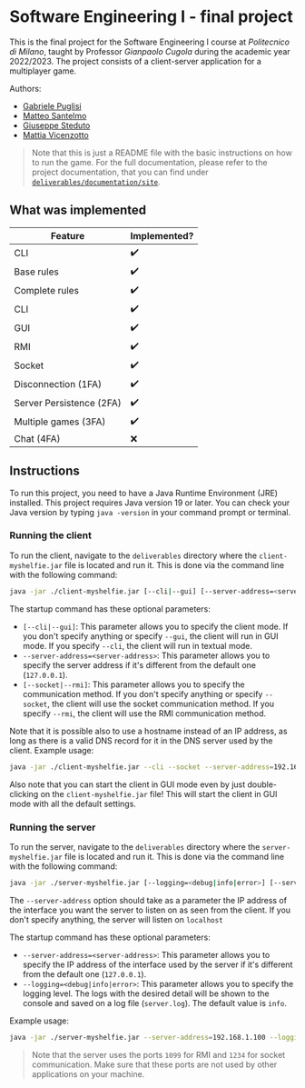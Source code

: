 # Software Engineering I - final project

This is the final project for the Software Engineering I course at *Politecnico di Milano*, taught by Professor *Gianpaolo Cugola* during the academic year 2022/2023.
The project consists of a client-server application for a multiplayer game.

Authors:
- [Gabriele Puglisi](https://github.com/GabP404)
- [Matteo Santelmo](https://github.com/matsant01)
- [Giuseppe Steduto](https://github.com/giuseppe-steduto)
- [Mattia Vicenzotto](https://github.com/Vice41)

> Note that this is just a README file with the basic instructions on how to run the game.
For the full documentation, please refer to the project documentation, that you can find under 
[`deliverables/documentation/site`](/deliverables/documentation/site/index.html).

## What was implemented

| Feature                  | Implemented?       |
|--------------------------|--------------------|
| CLI                      | ✔️ |
| Base rules               | ✔️ |
| Complete rules           | ✔️ |
| CLI                      | ✔️ |
| GUI                      | ✔️ |
| RMI                      | ✔️ |
| Socket                   | ✔️ |
| Disconnection  (1FA)     | ✔️ |
| Server Persistence (2FA) | ✔️ |
| Multiple games (3FA)     | ✔️ |
| Chat (4FA)               | ❌                 |

## Instructions

To run this project, you need to have a Java Runtime Environment (JRE) installed. This project requires Java version 19
or later. You can check your Java version by typing `java -version` in your command prompt or terminal.

### Running the client

To run the client, navigate to the `deliverables` directory where the `client-myshelfie.jar` file is located and run it.
This is done via the command line with the following command:

```sh
java -jar ./client-myshelfie.jar [--cli|--gui] [--server-address=<server-address>] [--socket|--rmi]
```

The startup command has these optional parameters:

- `[--cli|--gui]`: This parameter allows you to specify the client mode. If you don't specify anything or specify `--gui`, the client will run in GUI mode. If you specify `--cli`, the client will run in textual mode.
- `--server-address=<server-address>`: This parameter allows you to specify the server address if it's different from the default one (`127.0.0.1`).
- `[--socket|--rmi]`: This parameter allows you to specify the communication method. If you don't specify anything or specify `--socket`, the client will use the socket communication method. If you specify `--rmi`, the client will use the RMI communication method.

Note that it is possible also to use a hostname instead of an IP address, as long as there is a valid DNS record for it
in the DNS server used by the client.
Example usage:

```sh
java -jar ./client-myshelfie.jar --cli --socket --server-address=192.168.1.100
```

Also note that you can start the client in GUI mode even by just double-clicking on the `client-myshelfie.jar` file!
This will start the client in GUI mode with all the default settings.

### Running the server

To run the server, navigate to the `deliverables` directory where the `server-myshelfie.jar` file is located and run it.
This is done via the command line with the following command:

```{.sh .copy-to-clipboard}
java -jar ./server-myshelfie.jar [--logging=<debug|info|error>] [--server-address=<server-address>]
```

The `--server-address` option should take as a parameter the IP address of the interface you want the server to listen on as seen from the client. If you don't specify anything, the server will listen on `localhost`

The startup command has these optional parameters:

- `--server-address=<server-address>`: This parameter allows you to specify the IP address of the interface used by the server if it's different from the default one (`127.0.0.1`).
- `--logging=<debug|info|error>`: This parameter allows you to specify the logging level. The logs with the desired detail will be shown to the console and saved on a log file (`server.log`). The default value is `info`.

Example usage:

```{.sh .copy-to-clipboard}
java -jar ./server-myshelfie.jar --server-address=192.168.1.100 --logging=debug
```

> Note that the server uses the ports `1099` for RMI and `1234` for socket communication. 
> Make sure that these ports are not used by other applications on your machine.
